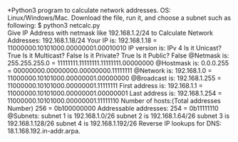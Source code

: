 *Python3 program to calculate network addresses.
OS: Linux/Windows/Mac.
Download the file, run it, and choose a subnet such as following:
$ python3 netcalc.py       
Give IP Address with netmask like 192.168.1.2/24 to Calculate Network Addresses: 192.168.1.18/24
Your IP is:
192.168.1.18 = 11000000.10101000.00000001.00010010
IP version is:
IPv 4
Is it Unicast?
True
Is it Multicast?
False
Is it Private?
True
Is it Public?
False
@Netmask is:
255.255.255.0 = 11111111.11111111.11111111.00000000
@Hostmask is:
0.0.0.255 = 00000000.00000000.00000000.11111111
@Network is:
192.168.1.0 = 11000000.10101000.00000001.00000000
@Broadcast is:
192.168.1.255 = 11000000.10101000.00000001.11111111
First address is:
192.168.1.1 = 11000000.10101000.00000001.00000001
Last address is:
192.168.1.254 = 11000000.10101000.00000001.11111110
Number of hosts:(Total addresses Number)
256 = 0b100000000
Addressable addresses:
254 = 0b11111110
@Subnets:
subnet 1 is 192.168.1.0/26
subnet 2 is 192.168.1.64/26
subnet 3 is 192.168.1.128/26
subnet 4 is 192.168.1.192/26
Reverse IP lookups for DNS:
18.1.168.192.in-addr.arpa.

